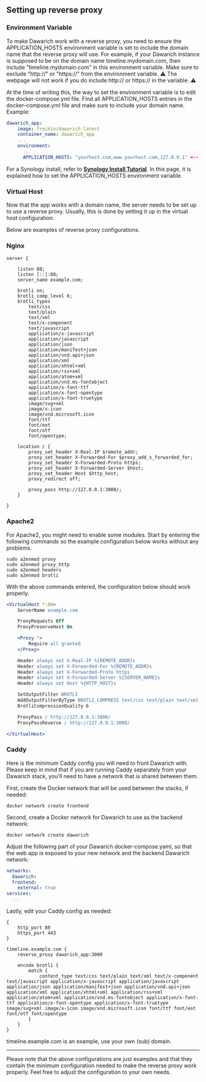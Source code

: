 ## Setting up reverse proxy

### Environment Variable
To make Dawarich work with a reverse proxy, you need to ensure the APPLICATION_HOSTS environment variable is set to include the domain name that the reverse proxy will use.
For example, if your Dawarich instance is supposed to be on the domain name timeline.mydomain.com, then include "timeline.mydomain.com" in this environment variable.
Make sure to exclude "http://" or "https://" from the environment variable. ⚠️ The webpage will not work if you do include http:// or https:// in the variable. ⚠️

At the time of writing this, the way to set the environment variable is to edit the docker-compose.yml file. Find all APPLICATION_HOSTS entries in the docker-compose.yml file and make sure to include your domain name. Example:

```yaml
dawarich_app:
    image: freikin/dawarich:latest
    container_name: dawarich_app
    ...
    environment:
      ...
      APPLICATION_HOSTS: "yourhost.com,www.yourhost.com,127.0.0.1" <-- Edit this
```

For a Synology install, refer to **[Synology Install Tutorial](How_to_install_Dawarich_on_Synology.md)**. In this page, it is explained how to set the APPLICATION_HOSTS environment variable.

### Virtual Host

Now that the app works with a domain name, the server needs to be set up to use a reverse proxy. Usually, this is done by setting it up in the virtual host configuration.

Below are examples of reverse proxy configurations.

### Nginx
```nginx
server {

	listen 80;
	listen [::]:80;
	server_name example.com;

	brotli on;
	brotli_comp_level 6;
	brotli_types
		text/css
		text/plain
		text/xml
		text/x-component
		text/javascript
		application/x-javascript
		application/javascript
		application/json
		application/manifest+json
		application/vnd.api+json
		application/xml
		application/xhtml+xml
		application/rss+xml
		application/atom+xml
		application/vnd.ms-fontobject
		application/x-font-ttf
		application/x-font-opentype
		application/x-font-truetype
		image/svg+xml
		image/x-icon
		image/vnd.microsoft.icon
		font/ttf
		font/eot
		font/otf
		font/opentype;

	location / {
		proxy_set_header X-Real-IP $remote_addr;
		proxy_set_header X-Forwarded-For $proxy_add_x_forwarded_for;
		proxy_set_header X-Forwarded-Proto https;
		proxy_set_header X-Forwarded-Server $host;
		proxy_set_header Host $http_host;
		proxy_redirect off;

		proxy_pass http://127.0.0.1:3000/;
	}

}

```

### Apache2

For Apache2, you might need to enable some modules. Start by entering the following commands so the example configuration below works without any problems.

```
sudo a2enmod proxy
sudo a2enmod proxy_http
sudo a2enmod headers
sudo a2enmod brotli
```

With the above commands entered, the configuration below should work properly.

```apache
<VirtualHost *:80>
	ServerName example.com

	ProxyRequests Off
	ProxyPreserveHost On

	<Proxy *>
		Require all granted
	</Proxy>

	Header always set X-Real-IP %{REMOTE_ADDR}s
	Header always set X-Forwarded-For %{REMOTE_ADDR}s
	Header always set X-Forwarded-Proto https
	Header always set X-Forwarded-Server %{SERVER_NAME}s
	Header always set Host %{HTTP_HOST}s

	SetOutputFilter BROTLI
	AddOutputFilterByType BROTLI_COMPRESS text/css text/plain text/xml text/javascript application/javascript application/json application/manifest+json application/vnd.api+json application/xml application/xhtml+xml application/rss+xml application/atom+xml application/vnd.ms-fontobject application/x-font-ttf application/x-font-opentype application/x-font-truetype image/svg+xml image/x-icon image/vnd.microsoft.icon font/ttf font/eot font/otf font/opentype
	BrotliCompressionQuality 6

	ProxyPass / http://127.0.0.1:3000/
	ProxyPassReverse / http://127.0.0.1:3000/

</VirtualHost>
```

### Caddy
Here is the minimum Caddy config you will need to front Dawarich with.  Please keep in mind that if you are running Caddy separately from your Dawarich stack, you'll need to have a network that is shared between them.

First, create the Docker network that will be used between the stacks, if needed:
```
docker network create frontend
```

Second, create a Docker network for Dawarich to use as the backend network:
```
docker network create dawarich
```

Adjust the following part of your Dawarich docker-compose.yaml, so that the web app is exposed to your new network and the backend Dawarich network:
```yaml
networks:
  dawarich:
  frontend:
    external: true
services:
  ...
```

Lastly, edit your Caddy config as needed:
```caddy
{
	http_port 80
	https_port 443
}

timeline.example.com {
	reverse_proxy dawarich_app:3000

	encode brotli {
		match {
			content_type text/css text/plain text/xml text/x-component text/javascript application/x-javascript application/javascript application/json application/manifest+json application/vnd.api+json application/xml application/xhtml+xml application/rss+xml application/atom+xml application/vnd.ms-fontobject application/x-font-ttf application/x-font-opentype application/x-font-truetype image/svg+xml image/x-icon image/vnd.microsoft.icon font/ttf font/eot font/otf font/opentype
		}
	}
}

```
timeline.example.com is an example, use your own (sub) domain.

---

Please note that the above configurations are just examples and that they contain the minimum configuration needed to make the reverse proxy work properly. Feel free to adjust the configuration to your own needs.
